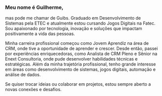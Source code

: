 ### Meu nome é Guilherme,
mas pode me chamar de Guibs. Graduado em Desenvolvimento de Sistemas pela ETEC e atualmente estou cursando Jogos Digitais na Fatec. Sou apaixonado por tecnologia, inovação e soluções que impactam positivamente a vida das pessoas.

Minha carreira profissional começou como Jovem Aprendiz na área de CRM, onde tive a oportunidade de aprender e crescer. Desde então, passei por experiências enriquecedoras, como Analista de CRM Pleno e Sênior na Enext Consultoria, onde pude desenvolver habilidades técnicas e estratégicas.
Além da minha trajetória profissional, tenho grande interesse em áreas como desenvolvimento de sistemas, jogos digitais, automação e análise de dados.

Se quiser trocar ideias ou colaborar em projetos, estou sempre aberto a novas conexões e desafios.
